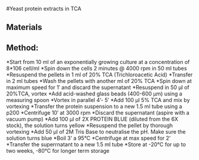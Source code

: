 #Yeast protein extracts in TCA

## Materials

## Method:
  *Start from 10 ml of an exponentially growing culture at a concentration of 8\*106 cell/ml
  *Spin down the cells 2 minutes @ 4000 rpm in 50 ml tubes
  *Resuspend the pellets in 1 ml of 20% TCA (Trichloroacetic Acid)
  *Transfer in 2 ml tubes
  *Wash the pellets with another ml of 20% TCA
  *Spin down at maximum speed for 1′ and discard the supernatant
  *Resuspend in 50 μl of 20%TCA, vortex
  *Add acid-washed glass beads (400-600 μm) using a measuring spoon
  *Vortex in parallel 4’- 5′
  *Add 100 μl 5% TCA and mix by vortexing
  *Transfer the protein suspension to a new 1.5 ml tube using a p200
  *Centrifuge 10′ at 3000 rpm
  *Discard the supernatant (aspire with a vacuum pump)
  *Add 100 μl of 2X PROTEIN BLUE (diluted from the 6X stock), the solution turns yellow
  *Resuspend the pellet by thorough vortexing
  *Add 50 μl of 2M Tris Base to neutralise the pH. Make sure the solution turns blue
  *Boil 3’ a 95°C
  *Centrifuge at max speed for 2’
  *Transfer the superrnatant to a new 1.5 ml tube
  *Store at -20°C for up to two weeks, -80°C for longer term storage
